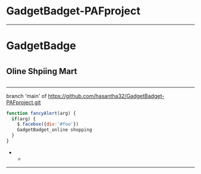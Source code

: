 # GadgetBadget-PAFproject
- - -
# GadgetBadge<h1> 
## Oline Shpiing Mart <h2> 
- - -
branch 'main' of
https://github.com/hasantha32/GadgetBadget-PAFproject.git

```javascript
function fancyAlert(arg) {
  if(arg) {
    $.facebox({div:'#foo'})
    GadgetBadget_online shopping
  }
}
```
- -
-  - -
